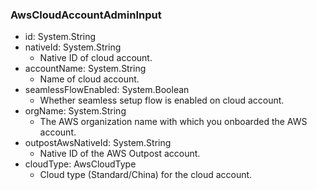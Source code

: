 ### AwsCloudAccountAdminInput
- id: System.String
- nativeId: System.String
  - Native ID of cloud account.
- accountName: System.String
  - Name of cloud account.
- seamlessFlowEnabled: System.Boolean
  - Whether seamless setup flow is enabled on cloud account.
- orgName: System.String
  - The AWS organization name with which you onboarded the AWS account.
- outpostAwsNativeId: System.String
  - Native ID of the AWS Outpost account.
- cloudType: AwsCloudType
  - Cloud type (Standard/China) for the cloud account.

